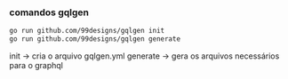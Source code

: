 ### comandos gqlgen

```bash
go run github.com/99designs/gqlgen init 
go run github.com/99designs/gqlgen generate
```

init -> cria o arquivo gqlgen.yml
generate -> gera os arquivos necessários para o graphql

